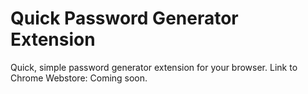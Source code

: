 # Quick Password Generator Extension
Quick, simple password generator extension for your browser.
Link to Chrome Webstore: Coming soon.
